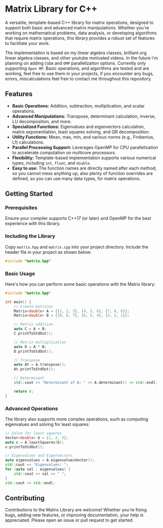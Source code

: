 # Matrix Library for C++

A versatile, template-based C++ library for matrix operations, designed to support both basic and advanced matrix manipulations. Whether you're working on mathematical problems, data analysis, or developing algorithms that require matrix operations, this library provides a robust set of features to facilitate your work.

The implementation is based on my linear algebra classes, brilliant.org linear algebra classes, and other youtube motivated videos. In the future i'm planning on adding `CUDA` and `OMP` parallelizaiton options. Currently only supporting `Open MP`. Basic operations, and algorithms are tested and are working, feel free to use them in your projects, if you encounter any bugs, errors, miscalculations feel free to contact me throughout this repository.

## Features

- **Basic Operations:** Addition, subtraction, multiplication, and scalar operations.
- **Advanced Manipulations:** Transpose, determinant calculation, inverse, LU decomposition, and more.
- **Specialized Functions:** Eigenvalues and eigenvectors calculation, matrix exponentiation, least squares solving, and QR decomposition.
- **Utility Functions:** Mean, max, min, and various norms (e.g., Frobenius, L1) calculations.
- **Parallel Processing Support:** Leverages OpenMP for CPU parallelization to accelerate computation on multicore processors.
- **Flexibility:** Template-based implementation supports various numerical types, including `int`, `float`, and `double`.
- **Easy to use:** The function names are directly named after each method, so you cannot mess anything up, also plenty of function overrides are defined, so you can use many data types, for matrix operations.

## Getting Started

### Prerequisites

Ensure your compiler supports C++17 (or later) and OpenMP for the best experience with this library.

### Including the Library

Copy `matrix.hpp` and `matrix.cpp` into your project directory. Include the header file in your project as shown below:

```cpp
#include "matrix.hpp"
```

### Basic Usage

Here's how you can perform some basic operations with the Matrix library:

```cpp
#include "matrix.hpp"

int main() {
    // Create matrices
    Matrix<double> A = {{1, 2, 3}, {4, 5, 6}, {7, 8, 9}};
    Matrix<double> B = {{9, 8, 7}, {6, 5, 4}, {3, 2, 1}};

    // Matrix addition
    auto C = A + B;
    C.printToStdOut();

    // Matrix multiplication
    auto D = A * B;
    D.printToStdOut();

    // Transpose
    auto At = A.transpose();
    At.printToStdOut();

    // Determinant
    std::cout << "Determinant of A: " << A.determinant() << std::endl;

    return 0;
}
```

### Advanced Operations

The library also supports more complex operations, such as computing eigenvalues and solving for least squares:

```cpp
// Solve for least squares
Vector<double> b = {1, 2, 3};
auto x = A.leastSquares(b);
x.printToStdOut();

// Eigenvalues and Eigenvectors
auto eigenvalues = A.eigenvaluesVector();
std::cout << "Eigenvalues: ";
for (auto val : eigenvalues) {
    std::cout << val << " ";
}
std::cout << std::endl;
```

## Contributing

Contributions to the Matrix Library are welcome! Whether you're fixing bugs, adding new features, or improving documentation, your help is appreciated. Please open an issue or pull request to get started.
